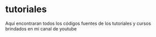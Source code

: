 # tutoriales
Aquí encontraran todos los códigos fuentes de los tutoriales y cursos brindados en mi canal de youtube
